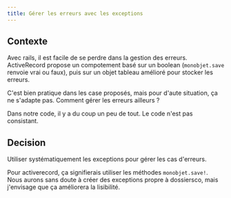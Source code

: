 ```yaml
---
title: Gérer les erreurs avec les exceptions
---
```


## Contexte

Avec rails, il est facile de se perdre dans la gestion des erreurs. ActiveRecord propose un compotement basé sur un boolean (`monobjet.save` renvoie vrai ou faux), puis sur un objet tableau amélioré pour stocker les erreurs.

C'est bien pratique dans les case proposés, mais pour d'aute situation, ça ne s'adapte pas. Comment gérer les erreurs ailleurs ?

Dans notre code, il y a du coup un peu de tout. Le code n'est pas consistant.

## Decision

Utiliser systématiquement les exceptions pour gérer les cas d'erreurs.

Pour activerecord, ça signifierais utiliser les méthodes `monobjet.save!`. Nous aurons sans doute à créer des exceptions propre à dossiersco, mais j'envisage que ça améliorera la lisibilité.
